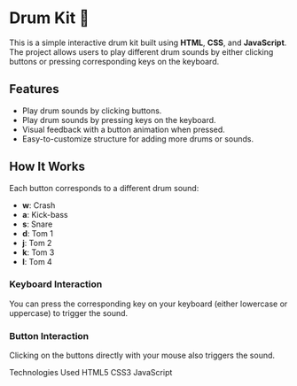 # Drum Kit 🥁

This is a simple interactive drum kit built using **HTML**, **CSS**, and **JavaScript**. The project allows users to play different drum sounds by either clicking buttons or pressing corresponding keys on the keyboard.

## Features
- Play drum sounds by clicking buttons.
- Play drum sounds by pressing keys on the keyboard.
- Visual feedback with a button animation when pressed.
- Easy-to-customize structure for adding more drums or sounds.

## How It Works
Each button corresponds to a different drum sound:
- **w**: Crash
- **a**: Kick-bass
- **s**: Snare
- **d**: Tom 1
- **j**: Tom 2
- **k**: Tom 3
- **l**: Tom 4

### Keyboard Interaction
You can press the corresponding key on your keyboard (either lowercase or uppercase) to trigger the sound.

### Button Interaction
Clicking on the buttons directly with your mouse also triggers the sound.

Technologies Used
HTML5
CSS3
JavaScript
